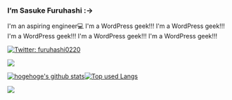 ### I’m Sasuke Furuhashi :->

I'm an aspiring engineer💻
I'm a WordPress geek!!! I'm a WordPress geek!!! I'm a WordPress geek!!! I'm a WordPress geek!!! I'm a WordPress geek!!!

<!--
**saske220/saske220** is a ✨ _special_ ✨ repository because its `README.md` (this file) appears on your GitHub profile.

Here are some ideas to get you started:　
　  
- 🔭 I’m currently working on ...　　　 
- 🌱 I’m currently learning ...
- 👯 I’m looking to collaborate on ...　　
- 🤔 I’m looking for help with ... 　
- 💬 Ask me about ...　
- 📫 How to reach me: ...
- 😄 Pronouns: ...
- ⚡ Fun fact: ...　
-->

[![Twitter: furuhashi0220](https://img.shields.io/twitter/follow/furuhashi0220?style=social)](https://twitter.com/furuhashi0220)

![](https://github-profile-summary-cards.vercel.app/api/cards/profile-details?username=saske220&theme=vue)


[![hogehoge's github stats](https://github-readme-stats.vercel.app/api?username=saske220&hide=contribs&count_private=true&show_icons=true&theme=tokyonight)](https://github.com/saske220/)[![Top used Langs](https://github-readme-stats.vercel.app/api/top-langs/?username=saske220&layout=compact&theme=tokyonight)](https://github.com/saske220/)

![](https://skillicons.dev/icons?i=html,css,js,sass,ai,ps,figma,threejs,php,wordpress)







